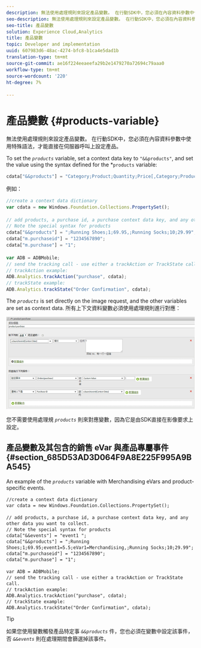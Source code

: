 ```yaml
---
description: 無法使用處理規則來設定產品變數。 在行動SDK中，您必須在內容資料參數中使用特殊語法，才能直接在伺服器呼叫上設定產品。
seo-description: 無法使用處理規則來設定產品變數。 在行動SDK中，您必須在內容資料參數中使用特殊語法，才能直接在伺服器呼叫上設定產品。
seo-title: 產品變數
solution: Experience Cloud,Analytics
title: 產品變數
topic: Developer and implementation
uuid: 607983d6-48ac-4274-bfc8-b1ca4e5dad1b
translation-type: tm+mt
source-git-commit: ae16f224eeaeefa29b2e1479270a72694c79aaa0
workflow-type: tm+mt
source-wordcount: '220'
ht-degree: 7%

---
```



# 產品變數 {#products-variable}

無法使用處理規則來設定產品變數。 在行動SDK中，您必須在內容資料參數中使用特殊語法，才能直接在伺服器呼叫上設定產品。

To set the *`products`* variable, set a context data key to `"&&products"`, and set the value using the syntax defined for the *`products` variable:

```js
cdata["&&products"] = "Category;Product;Quantity;Price[,Category;Product;Quantity;Price]";
```

例如：

```js
//create a context data dictionary 
var cdata = new Windows.Foundation.Collections.PropertySet(); 
 
// add products, a purchase id, a purchase context data key, and any other data you want to collect. 
// Note the special syntax for products 
cdata["&&products"] = ";Running Shoes;1;69.95,;Running Socks;10;29.99"; 
cdata["m.purchaseid"] = "1234567890"; 
cdata["m.purchase"] = "1"; 
 
var ADB = ADBMobile; 
// send the tracking call - use either a trackAction or TrackState call. 
// trackAction example: 
ADB.Analytics.trackAction("purchase", cdata); 
// trackState example: 
ADB.Analytics.trackState("Order Confirmation", cdata);
```

The *`products`* is set directly on the image request, and the other variables are set as context data. 所有上下文資料變數必須使用處理規則進行對應：

![](assets/products-procrules.png)

您不需要使用處理規 *`products`* 則來對應變數，因為它是由SDK直接在影像要求上設定。

## 產品變數及其包含的銷售 eVar 與產品專屬事件 {#section_685D53AD3D064F9A8E225F995A9BA545}

An example of the *`products`* variable with Merchandising eVars and product-specific events.

```
//create a context data dictionary 
var cdata = new Windows.Foundation.Collections.PropertySet(); 
  
// add products, a purchase id, a purchase context data key, and any other data you want to collect. 
// Note the special syntax for products 
cdata["&&events"] = "event1 "; 
cdata["&&products"] = ";Running Shoes;1;69.95;event1=5.5;eVar1=Merchandising,;Running Socks;10;29.99"; 
cdata["m.purchaseid"] = "1234567890"; 
cdata["m.purchase"] = "1"; 
  
var ADB = ADBMobile; 
// send the tracking call - use either a trackAction or TrackState call. 
// trackAction example: 
ADB.Analytics.trackAction("purchase", cdata); 
// trackState example: 
ADB.Analytics.trackState("Order Confirmation", cdata);
```

>[!TIP]
>
>如果您使用變數觸發產品特定事 *`&&products`* 件，您也必須在變數中設定該事件，否 *`&&events`* 則在處理期間會篩選掉該事件。

